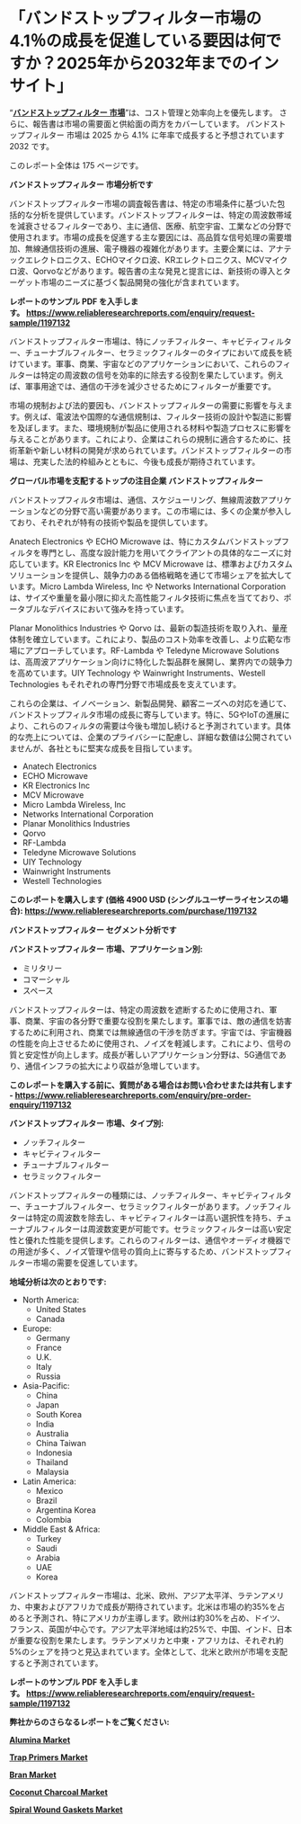 <p><h1>「バンドストップフィルター市場の4.1％の成長を促進している要因は何ですか？2025年から2032年までのインサイト」</h1></p><p>&ldquo;<strong><a href="https://www.reliableresearchreports.com/band-stop-filters-r1197132?utm_campaign=107&utm_medium=9&utm_source=Github&utm_content=ia&utm_term=01022025&utm_id=band-stop-filters">バンドストップフィルター 市場</a></strong>&rdquo;は、コスト管理と効率向上を優先します。 さらに、報告書は市場の需要面と供給面の両方をカバーしています。 バンドストップフィルター 市場は 2025 から 4.1% に年率で成長すると予想されています2032 です。</p>
<p>このレポート全体は 175 ページです。</p>
<p><strong>バンドストップフィルター 市場分析です</strong></p>
<p><p>バンドストップフィルター市場の調査報告書は、特定の市場条件に基づいた包括的な分析を提供しています。バンドストップフィルターは、特定の周波数帯域を減衰させるフィルターであり、主に通信、医療、航空宇宙、工業などの分野で使用されます。市場の成長を促進する主な要因には、高品質な信号処理の需要増加、無線通信技術の進展、電子機器の複雑化があります。主要企業には、アナテックエレクトロニクス、ECHOマイクロ波、KRエレクトロニクス、MCVマイクロ波、Qorvoなどがあります。報告書の主な発見と提言には、新技術の導入とターゲット市場のニーズに基づく製品開発の強化が含まれています。</p></p>
<p><strong>レポートのサンプル PDF を入手します。&nbsp;<a href="https://www.reliableresearchreports.com/enquiry/request-sample/1197132?utm_campaign=107&utm_medium=9&utm_source=Github&utm_content=ia&utm_term=01022025&utm_id=band-stop-filters">https://www.reliableresearchreports.com/enquiry/request-sample/1197132</a></strong></p>
<p><p>バンドストップフィルター市場は、特にノッチフィルター、キャビティフィルター、チューナブルフィルター、セラミックフィルターのタイプにおいて成長を続けています。軍事、商業、宇宙などのアプリケーションにおいて、これらのフィルターは特定の周波数の信号を効率的に除去する役割を果たしています。例えば、軍事用途では、通信の干渉を減少させるためにフィルターが重要です。</p><p>市場の規制および法的要因も、バンドストップフィルターの需要に影響を与えます。例えば、電波法や国際的な通信規制は、フィルター技術の設計や製造に影響を及ぼします。また、環境規制が製品に使用される材料や製造プロセスに影響を与えることがあります。これにより、企業はこれらの規制に適合するために、技術革新や新しい材料の開発が求められています。バンドストップフィルターの市場は、充実した法的枠組みとともに、今後も成長が期待されています。</p></p>
<p><strong>グローバル市場を支配するトップの注目企業 バンドストップフィルター</strong></p>
<p><p>バンドストップフィルタ市場は、通信、スケジューリング、無線周波数アプリケーションなどの分野で高い需要があります。この市場には、多くの企業が参入しており、それぞれが特有の技術や製品を提供しています。</p><p>Anatech Electronics や ECHO Microwave は、特にカスタムバンドストップフィルタを専門とし、高度な設計能力を用いてクライアントの具体的なニーズに対応しています。KR Electronics Inc や MCV Microwave は、標準およびカスタムソリューションを提供し、競争力のある価格戦略を通じて市場シェアを拡大しています。Micro Lambda Wireless, Inc や Networks International Corporation は、サイズや重量を最小限に抑えた高性能フィルタ技術に焦点を当てており、ポータブルなデバイスにおいて強みを持っています。</p><p>Planar Monolithics Industries や Qorvo は、最新の製造技術を取り入れ、量産体制を確立しています。これにより、製品のコスト効率を改善し、より広範な市場にアプローチしています。RF-Lambda や Teledyne Microwave Solutions は、高周波アプリケーション向けに特化した製品群を展開し、業界内での競争力を高めています。UIY Technology や Wainwright Instruments、Westell Technologies もそれぞれの専門分野で市場成長を支えています。</p><p>これらの企業は、イノベーション、新製品開発、顧客ニーズへの対応を通じて、バンドストップフィルタ市場の成長に寄与しています。特に、5GやIoTの進展により、これらのフィルタの需要は今後も増加し続けると予測されています。具体的な売上については、企業のプライバシーに配慮し、詳細な数値は公開されていませんが、各社ともに堅実な成長を目指しています。</p></p>
<p><ul><li>Anatech Electronics</li><li>ECHO Microwave</li><li>KR Electronics Inc</li><li>MCV Microwave</li><li>Micro Lambda Wireless, Inc</li><li>Networks International Corporation</li><li>Planar Monolithics Industries</li><li>Qorvo</li><li>RF-Lambda</li><li>Teledyne Microwave Solutions</li><li>UIY Technology</li><li>Wainwright Instruments</li><li>Westell Technologies</li></ul></p>
<p><strong>このレポートを購入します (価格 4900 USD (シングルユーザーライセンスの場合):&nbsp;<a href="https://www.reliableresearchreports.com/purchase/1197132?utm_campaign=107&utm_medium=9&utm_source=Github&utm_content=ia&utm_term=01022025&utm_id=band-stop-filters">https://www.reliableresearchreports.com/purchase/1197132</a></strong></p>
<p><strong>バンドストップフィルター セグメント分析です</strong></p>
<p><strong>バンドストップフィルター 市場、アプリケーション別:</strong></p>
<p><ul><li>ミリタリー</li><li>コマーシャル</li><li>スペース</li></ul></p>
<p><p>バンドストップフィルターは、特定の周波数を遮断するために使用され、軍事、商業、宇宙の各分野で重要な役割を果たします。軍事では、敵の通信を妨害するために利用され、商業では無線通信の干渉を防ぎます。宇宙では、宇宙機器の性能を向上させるために使用され、ノイズを軽減します。これにより、信号の質と安定性が向上します。成長が著しいアプリケーション分野は、5G通信であり、通信インフラの拡大により収益が急増しています。</p></p>
<p><strong>このレポートを購入する前に、質問がある場合はお問い合わせまたは共有します - <a href="https://www.reliableresearchreports.com/enquiry/pre-order-enquiry/1197132?utm_campaign=107&utm_medium=9&utm_source=Github&utm_content=ia&utm_term=01022025&utm_id=band-stop-filters">https://www.reliableresearchreports.com/enquiry/pre-order-enquiry/1197132</a></strong></p>
<p><strong>バンドストップフィルター 市場、タイプ別:</strong></p>
<p><ul><li>ノッチフィルター</li><li>キャビティフィルター</li><li>チューナブルフィルター</li><li>セラミックフィルター</li></ul></p>
<p><p>バンドストップフィルターの種類には、ノッチフィルター、キャビティフィルター、チューナブルフィルター、セラミックフィルターがあります。ノッチフィルターは特定の周波数を除去し、キャビティフィルターは高い選択性を持ち、チューナブルフィルターは周波数変更が可能です。セラミックフィルターは高い安定性と優れた性能を提供します。これらのフィルターは、通信やオーディオ機器での用途が多く、ノイズ管理や信号の質向上に寄与するため、バンドストップフィルター市場の需要を促進しています。</p></p>
<p><strong>地域分析は次のとおりです:</strong></p>
<p><ul>
    <li>
        North America:
        <ul>
            <li>United States</li>
            <li>Canada</li>
        </ul>
    </li>
    <li>
        Europe:
        <ul>
            <li>Germany</li>
            <li>France</li>
            <li>U.K.</li>
            <li>Italy</li>
            <li>Russia</li>
        </ul>
    </li>
    <li>
        Asia-Pacific:
        <ul>
            <li>China</li>
            <li>Japan</li>
            <li>South Korea</li>
            <li>India</li>
            <li>Australia</li>
            <li>China Taiwan</li>
            <li>Indonesia</li>
            <li>Thailand</li>
            <li>Malaysia</li>
        </ul>
    </li>
    <li>
        Latin America:
        <ul>
            <li>Mexico</li>
            <li>Brazil</li>
            <li>Argentina Korea</li>
            <li>Colombia</li>
        </ul>
    </li>
    <li>
        Middle East & Africa:
        <ul>
            <li>Turkey</li>
            <li>Saudi</li>
            <li>Arabia</li>
            <li>UAE</li>
            <li>Korea</li>
        </ul>
    </li>
    </ul></p>
<p><p>バンドストップフィルター市場は、北米、欧州、アジア太平洋、ラテンアメリカ、中東およびアフリカで成長が期待されています。北米は市場の約35%を占めると予測され、特にアメリカが主導します。欧州は約30%を占め、ドイツ、フランス、英国が中心です。アジア太平洋地域は約25%で、中国、インド、日本が重要な役割を果たします。ラテンアメリカと中東・アフリカは、それぞれ約5%のシェアを持つと見込まれています。全体として、北米と欧州が市場を支配すると予測されています。</p></p>
<p><strong>レポートのサンプル PDF を入手します。&nbsp;<a href="https://www.reliableresearchreports.com/enquiry/request-sample/1197132?utm_campaign=107&utm_medium=9&utm_source=Github&utm_content=ia&utm_term=01022025&utm_id=band-stop-filters">https://www.reliableresearchreports.com/enquiry/request-sample/1197132</a></strong></p>
<p><strong></strong></p>
<p><strong></strong></p>
<p><strong></strong></p>
<p><strong></strong></p>
<p><strong>弊社からのさらなるレポートをご覧ください:</strong></p>
<p><strong><p><a href="https://github.com/ternainglin/Market-Research-Report-List-1/blob/main/alumina-market.md?utm_campaign=107&utm_medium=9&utm_source=Github&utm_content=ia&utm_term=01022025&utm_id=band-stop-filters">Alumina Market</a></p><p><a href="https://github.com/lalolatiot/Market-Research-Report-List-1/blob/main/trap-primers-market.md?utm_campaign=107&utm_medium=9&utm_source=Github&utm_content=ia&utm_term=01022025&utm_id=band-stop-filters">Trap Primers Market</a></p><p><a href="https://github.com/saaindosya/Market-Research-Report-List-1/blob/main/bran-market.md?utm_campaign=107&utm_medium=9&utm_source=Github&utm_content=ia&utm_term=01022025&utm_id=band-stop-filters">Bran Market</a></p><p><a href="https://github.com/penglatilles/Market-Research-Report-List-1/blob/main/coconut-charcoal-market.md?utm_campaign=107&utm_medium=9&utm_source=Github&utm_content=ia&utm_term=01022025&utm_id=band-stop-filters">Coconut Charcoal Market</a></p><p><a href="https://github.com/zurubting/Market-Research-Report-List-1/blob/main/spiral-wound-gaskets-market.md?utm_campaign=107&utm_medium=9&utm_source=Github&utm_content=ia&utm_term=01022025&utm_id=band-stop-filters">Spiral Wound Gaskets Market</a></p></strong></p>
